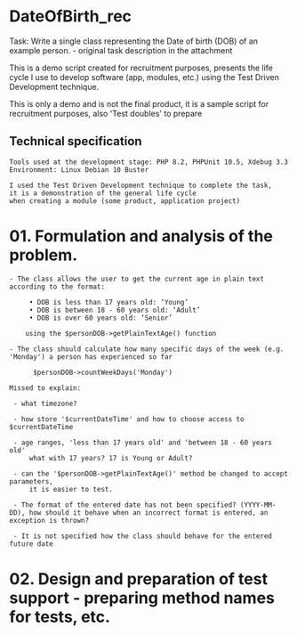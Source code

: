 # DateOfBirth_rec
 Task: Write a single class representing the Date of birth (DOB) of an example person.
    - original task description in the attachment
    
  This is a demo script created for recruitment purposes,
 presents the life cycle I use to develop software (app, modules, etc.) using the Test Driven Development technique.

  This is only a demo and is not the final product, it is a sample script for recruitment purposes,
 also 'Test doubles' to prepare

  
## Technical specification

    Tools used at the development stage: PHP 8.2, PHPUnit 10.5, Xdebug 3.3
    Environment: Linux Debian 10 Buster
    
    I used the Test Driven Development technique to complete the task,
    it is a demonstration of the general life cycle 
    when creating a module (some product, application project)


# 01. Formulation and analysis of the problem.

    - The class allows the user to get the current age in plain text according to the format:
    
         • DOB is less than 17 years old: ‘Young’
         • DOB is between 18 - 60 years old: ‘Adult’
         • DOB is over 60 years old: ‘Senior’
    
        using the $personDOB->getPlainTextAge() function

    - The class should calculate how many specific days of the week (e.g. 'Monday') a person has experienced so far

          $personDOB->countWeekDays('Monday')

    Missed to explain:

     - what timezone?
    
     - how store '$currentDateTime' and how to choose access to $currentDateTime

     - age ranges, 'less than 17 years old' and 'between 18 - 60 years old'
         what with 17 years? 17 is Young or Adult?
        
     - can the '$personDOB->getPlainTextAge()' method be changed to accept parameters,
         it is easier to test.

     - The format of the entered date has not been specified? (YYYY-MM-DD), how should it behave when an incorrect format is entered, an exception is thrown?

     - It is not specified how the class should behave for the entered future date
     
     
# 02. Design and preparation of test support - preparing method names for tests, etc.     
     
     
     
